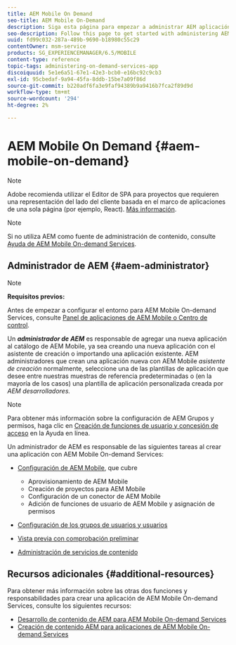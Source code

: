 ```yaml
---
title: AEM Mobile On Demand
seo-title: AEM Mobile On-Demand
description: Siga esta página para empezar a administrar AEM aplicación de servicios bajo demanda móvil. Proporciona una visión general de las funciones y responsabilidades de un administrador AEM de los servicios bajo demanda.
seo-description: Follow this page to get started with administering AEM mobile On-Demand services app. It provides an overview of the roles and responsibilities of an AEM administrator for On-Demand services.
uuid: fd99c032-287a-489b-9690-b18980c55c29
contentOwner: msm-service
products: SG_EXPERIENCEMANAGER/6.5/MOBILE
content-type: reference
topic-tags: administering-on-demand-services-app
discoiquuid: 5e1e6a51-67e1-42e3-bcb0-e16bc92c9cb3
exl-id: 95cbedaf-9a94-45fa-8ddb-15be7a09f86d
source-git-commit: b220adf6fa3e9faf94389b9a9416b7fca2f89d9d
workflow-type: tm+mt
source-wordcount: '294'
ht-degree: 2%

---
```


# AEM Mobile On Demand {#aem-mobile-on-demand}

>[!NOTE]
>
>Adobe recomienda utilizar el Editor de SPA para proyectos que requieren una representación del lado del cliente basada en el marco de aplicaciones de una sola página (por ejemplo, React). [Más información](/help/sites-developing/spa-overview.md).

>[!NOTE]
>
>Si no utiliza AEM como fuente de administración de contenido, consulte [Ayuda de AEM Mobile On-demand Services](https://helpx.adobe.com/digital-publishing-solution/topics.html).

## Administrador de AEM {#aem-administrator}

>[!NOTE]
>
>**Requisitos previos:**
>
>Antes de empezar a configurar el entorno para AEM Mobile On-demand Services, consulte [Panel de aplicaciones de AEM Mobile o Centro de control](/help/mobile/mobile-apps-ondemand-application-dashboard.md).

Un ***administrador de AEM*** es responsable de agregar una nueva aplicación al catálogo de AEM Mobile, ya sea creando una nueva aplicación con el asistente de creación o importando una aplicación existente. AEM administradores que crean una aplicación nueva con AEM Mobile *asistente de creación* normalmente, seleccione una de las plantillas de aplicación que desee entre nuestras muestras de referencia predeterminadas o (en la mayoría de los casos) una plantilla de aplicación personalizada creada por *AEM desarrolladores.*

>[!NOTE]
>
>Para obtener más información sobre la configuración de AEM Grupos y permisos, haga clic en [Creación de funciones de usuario y concesión de acceso](https://helpx.adobe.com/digital-publishing-solution/help/account-admin-dps.html) en la Ayuda en línea.

Un administrador de AEM es responsable de las siguientes tareas al crear una aplicación con AEM Mobile On-demand Services:

* [Configuración de AEM Mobile](/help/mobile/aem-mobile-setup.md), que cubre

   * Aprovisionamiento de AEM Mobile
   * Creación de proyectos para AEM Mobile
   * Configuración de un conector de AEM Mobile
   * Adición de funciones de usuario de AEM Mobile y asignación de permisos

* [Configuración de los grupos de usuarios y usuarios](/help/mobile/aem-mobile-configure-users.md)
* [Vista previa con comprobación preliminar](/help/mobile/aem-mobile-manage-ondemand-services.md)
* [Administración de servicios de contenido](/help/mobile/developing-content-services.md)

## Recursos adicionales {#additional-resources}

Para obtener más información sobre las otras dos funciones y responsabilidades para crear una aplicación de AEM Mobile On-demand Services, consulte los siguientes recursos:

* [Desarrollo de contenido de AEM para AEM Mobile On-demand Services](/help/mobile/aem-mobile-on-demand.md)
* [Creación de contenido AEM para aplicaciones de AEM Mobile On-demand Services](/help/mobile/mobile-apps-ondemand.md)
